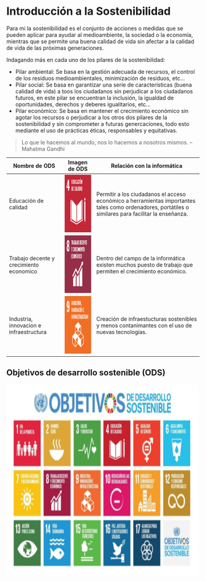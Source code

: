 # Introducción a la Sostenibilidad

Para mi la sostenibilidad es el conjunto de acciones o medidas que se pueden aplicar para ayudar al medioambiente, la sociedad o la economía, mientras que se permite una buena calidad de vida sin afectar a la calidad de vida de las próximas generaciones. 

Indagando más en cada uno de los pilares de la sostenibilidad: 
- Pilar ambiental: Se basa en la gestión adecuada de recursos, el control de los residuos medioambientales, minimización de residuos, etc... 
- Pilar social: Se basa en garantizar una serie de características (buena calidad de vida) a toos los ciudadanos sin perjudicar a los ciudadanos futuros, en este pilar se encuentran la inclusión, la igualdad de oportunidades, derechos y deberes igualitarios, etc... 
- Pilar económico: Se basa en mantener el crecimiento económico sin agotar los recursos o perjudicar a los otros dos pilares de la sostenibilidad y sin comprometer a futuras genercaciones, todo esto mediante el uso de prácticas éticas, responsables y equitativas. 

>Lo que le hacemos al mundo, nos lo hacemos a nosotros mismos. – Mahatma Gandhi

| Nombre de ODS | Imagen de ODS | Relación con la informática |
| ------------- | ------------- | --------------------------- |
| Educación de calidad | <img width="150" height="150" alt="ODS 4 - Educación de calidad" src="resources/4.png"/> | Permitir a los ciudadanos el acceso económico a herramientas importantes tales como ordenadores, portátiles o similares para facilitar la enseñanza. |
| Trabajo decente y crecimiento economico | <img width="150" height="150" alt="ODS 8 - Trabajo decente y crecimiento economico" src="resources/8.png"/> | Dentro del campo de la informática existen muchos puesto de trabajo que permiten el crecimiento económico. |
| Industria, innovacion e infraestructura | <img width="150" height="150" alt="ODS 9 - Industria, innovacion e infraestructura" src="resources/9.png"/> | Creación de infraestucturas sostenibles y menos contanimantes con el uso de nuevas tecnologías. |

## Objetivos de desarrollo sostenible (ODS)
<img width="500" height="500" alt="ODS" src="resources/ODS.png"/>
